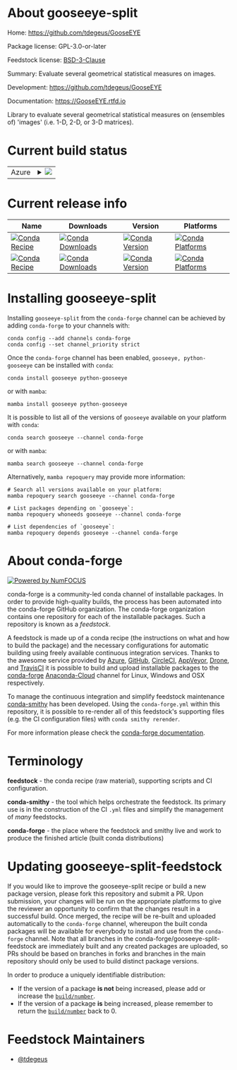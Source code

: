 About gooseeye-split
====================

Home: https://github.com/tdegeus/GooseEYE

Package license: GPL-3.0-or-later

Feedstock license: [BSD-3-Clause](https://github.com/conda-forge/gooseeye-feedstock/blob/main/LICENSE.txt)

Summary: Evaluate several geometrical statistical measures on images.

Development: https://github.com/tdegeus/GooseEYE

Documentation: https://GooseEYE.rtfd.io

Library to evaluate several geometrical statistical measures on (ensembles of) 'images'
(i.e. 1-D, 2-D, or 3-D matrices).


Current build status
====================


<table>
    
  <tr>
    <td>Azure</td>
    <td>
      <details>
        <summary>
          <a href="https://dev.azure.com/conda-forge/feedstock-builds/_build/latest?definitionId=8537&branchName=main">
            <img src="https://dev.azure.com/conda-forge/feedstock-builds/_apis/build/status/gooseeye-feedstock?branchName=main">
          </a>
        </summary>
        <table>
          <thead><tr><th>Variant</th><th>Status</th></tr></thead>
          <tbody><tr>
              <td>linux_64</td>
              <td>
                <a href="https://dev.azure.com/conda-forge/feedstock-builds/_build/latest?definitionId=8537&branchName=main">
                  <img src="https://dev.azure.com/conda-forge/feedstock-builds/_apis/build/status/gooseeye-feedstock?branchName=main&jobName=linux&configuration=linux_64_" alt="variant">
                </a>
              </td>
            </tr><tr>
              <td>osx_64</td>
              <td>
                <a href="https://dev.azure.com/conda-forge/feedstock-builds/_build/latest?definitionId=8537&branchName=main">
                  <img src="https://dev.azure.com/conda-forge/feedstock-builds/_apis/build/status/gooseeye-feedstock?branchName=main&jobName=osx&configuration=osx_64_" alt="variant">
                </a>
              </td>
            </tr><tr>
              <td>osx_arm64</td>
              <td>
                <a href="https://dev.azure.com/conda-forge/feedstock-builds/_build/latest?definitionId=8537&branchName=main">
                  <img src="https://dev.azure.com/conda-forge/feedstock-builds/_apis/build/status/gooseeye-feedstock?branchName=main&jobName=osx&configuration=osx_arm64_" alt="variant">
                </a>
              </td>
            </tr><tr>
              <td>win_64</td>
              <td>
                <a href="https://dev.azure.com/conda-forge/feedstock-builds/_build/latest?definitionId=8537&branchName=main">
                  <img src="https://dev.azure.com/conda-forge/feedstock-builds/_apis/build/status/gooseeye-feedstock?branchName=main&jobName=win&configuration=win_64_" alt="variant">
                </a>
              </td>
            </tr>
          </tbody>
        </table>
      </details>
    </td>
  </tr>
</table>

Current release info
====================

| Name | Downloads | Version | Platforms |
| --- | --- | --- | --- |
| [![Conda Recipe](https://img.shields.io/badge/recipe-gooseeye-green.svg)](https://anaconda.org/conda-forge/gooseeye) | [![Conda Downloads](https://img.shields.io/conda/dn/conda-forge/gooseeye.svg)](https://anaconda.org/conda-forge/gooseeye) | [![Conda Version](https://img.shields.io/conda/vn/conda-forge/gooseeye.svg)](https://anaconda.org/conda-forge/gooseeye) | [![Conda Platforms](https://img.shields.io/conda/pn/conda-forge/gooseeye.svg)](https://anaconda.org/conda-forge/gooseeye) |
| [![Conda Recipe](https://img.shields.io/badge/recipe-python--gooseeye-green.svg)](https://anaconda.org/conda-forge/python-gooseeye) | [![Conda Downloads](https://img.shields.io/conda/dn/conda-forge/python-gooseeye.svg)](https://anaconda.org/conda-forge/python-gooseeye) | [![Conda Version](https://img.shields.io/conda/vn/conda-forge/python-gooseeye.svg)](https://anaconda.org/conda-forge/python-gooseeye) | [![Conda Platforms](https://img.shields.io/conda/pn/conda-forge/python-gooseeye.svg)](https://anaconda.org/conda-forge/python-gooseeye) |

Installing gooseeye-split
=========================

Installing `gooseeye-split` from the `conda-forge` channel can be achieved by adding `conda-forge` to your channels with:

```
conda config --add channels conda-forge
conda config --set channel_priority strict
```

Once the `conda-forge` channel has been enabled, `gooseeye, python-gooseeye` can be installed with `conda`:

```
conda install gooseeye python-gooseeye
```

or with `mamba`:

```
mamba install gooseeye python-gooseeye
```

It is possible to list all of the versions of `gooseeye` available on your platform with `conda`:

```
conda search gooseeye --channel conda-forge
```

or with `mamba`:

```
mamba search gooseeye --channel conda-forge
```

Alternatively, `mamba repoquery` may provide more information:

```
# Search all versions available on your platform:
mamba repoquery search gooseeye --channel conda-forge

# List packages depending on `gooseeye`:
mamba repoquery whoneeds gooseeye --channel conda-forge

# List dependencies of `gooseeye`:
mamba repoquery depends gooseeye --channel conda-forge
```


About conda-forge
=================

[![Powered by
NumFOCUS](https://img.shields.io/badge/powered%20by-NumFOCUS-orange.svg?style=flat&colorA=E1523D&colorB=007D8A)](https://numfocus.org)

conda-forge is a community-led conda channel of installable packages.
In order to provide high-quality builds, the process has been automated into the
conda-forge GitHub organization. The conda-forge organization contains one repository
for each of the installable packages. Such a repository is known as a *feedstock*.

A feedstock is made up of a conda recipe (the instructions on what and how to build
the package) and the necessary configurations for automatic building using freely
available continuous integration services. Thanks to the awesome service provided by
[Azure](https://azure.microsoft.com/en-us/services/devops/), [GitHub](https://github.com/),
[CircleCI](https://circleci.com/), [AppVeyor](https://www.appveyor.com/),
[Drone](https://cloud.drone.io/welcome), and [TravisCI](https://travis-ci.com/)
it is possible to build and upload installable packages to the
[conda-forge](https://anaconda.org/conda-forge) [Anaconda-Cloud](https://anaconda.org/)
channel for Linux, Windows and OSX respectively.

To manage the continuous integration and simplify feedstock maintenance
[conda-smithy](https://github.com/conda-forge/conda-smithy) has been developed.
Using the ``conda-forge.yml`` within this repository, it is possible to re-render all of
this feedstock's supporting files (e.g. the CI configuration files) with ``conda smithy rerender``.

For more information please check the [conda-forge documentation](https://conda-forge.org/docs/).

Terminology
===========

**feedstock** - the conda recipe (raw material), supporting scripts and CI configuration.

**conda-smithy** - the tool which helps orchestrate the feedstock.
                   Its primary use is in the construction of the CI ``.yml`` files
                   and simplify the management of *many* feedstocks.

**conda-forge** - the place where the feedstock and smithy live and work to
                  produce the finished article (built conda distributions)


Updating gooseeye-split-feedstock
=================================

If you would like to improve the gooseeye-split recipe or build a new
package version, please fork this repository and submit a PR. Upon submission,
your changes will be run on the appropriate platforms to give the reviewer an
opportunity to confirm that the changes result in a successful build. Once
merged, the recipe will be re-built and uploaded automatically to the
`conda-forge` channel, whereupon the built conda packages will be available for
everybody to install and use from the `conda-forge` channel.
Note that all branches in the conda-forge/gooseeye-split-feedstock are
immediately built and any created packages are uploaded, so PRs should be based
on branches in forks and branches in the main repository should only be used to
build distinct package versions.

In order to produce a uniquely identifiable distribution:
 * If the version of a package **is not** being increased, please add or increase
   the [``build/number``](https://docs.conda.io/projects/conda-build/en/latest/resources/define-metadata.html#build-number-and-string).
 * If the version of a package **is** being increased, please remember to return
   the [``build/number``](https://docs.conda.io/projects/conda-build/en/latest/resources/define-metadata.html#build-number-and-string)
   back to 0.

Feedstock Maintainers
=====================

* [@tdegeus](https://github.com/tdegeus/)

